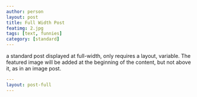 ```yaml
---
author: person
layout: post
title: Full Width Post
featimg: 2.jpg
tags: [text, funnies]
category: [standard]
---
```

a standard post displayed at full-width, only requires a layout, variable.
The featured image will be added at the beginning of the content, but not above it, as in an image post.

```yml
---
layout: post-full
---
```
